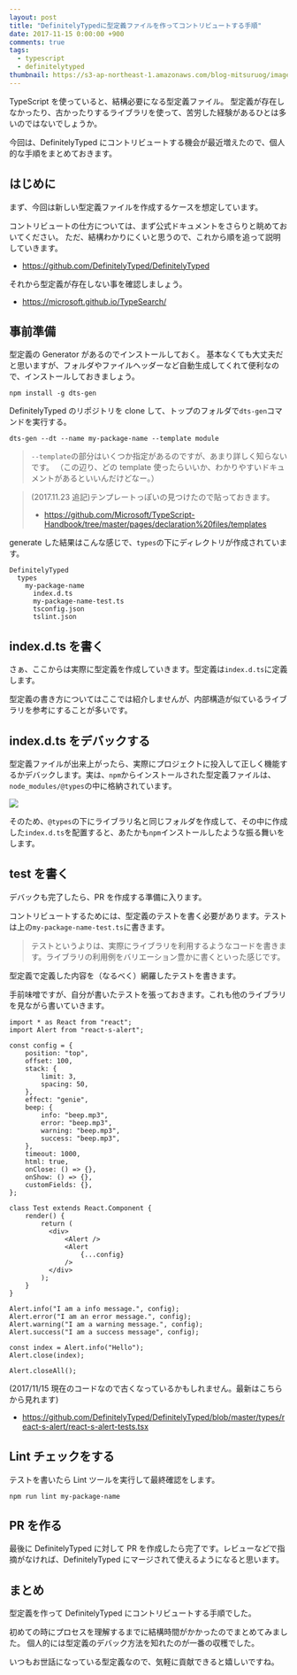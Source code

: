 ```yaml
---
layout: post
title: "DefinitelyTypedに型定義ファイルを作ってコントリビュートする手順"
date: 2017-11-15 0:00:00 +900
comments: true
tags:
  - typescript
  - definitelytyped
thumbnail: https://s3-ap-northeast-1.amazonaws.com/blog-mitsuruog/images/2017/TypeSctiptisfun.png
---
```


TypeScript を使っていると、結構必要になる型定義ファイル。
型定義が存在しなかったり、古かったりするライブラリを使って、苦労した経験があるひとは多いのではないでしょうか。

今回は、DefinitelyTyped にコントリビュートする機会が最近増えたので、個人的な手順をまとめておきます。

<!-- more -->

## はじめに

まず、今回は新しい型定義ファイルを作成するケースを想定しています。

コントリビュートの仕方については、まず公式ドキュメントをさらりと眺めておいてください。
ただ、結構わかりにくいと思うので、これから順を追って説明していきます。

- <https://github.com/DefinitelyTyped/DefinitelyTyped>

それから型定義が存在しない事を確認しましょう。

- <https://microsoft.github.io/TypeSearch/>

## 事前準備

型定義の Generator があるのでインストールしておく。
基本なくても大丈夫だと思いますが、フォルダやファイルヘッダーなど自動生成してくれて便利なので、インストールしておきましょう。

```
npm install -g dts-gen
```

DefinitelyTyped のリポジトリを clone して、トップのフォルダで`dts-gen`コマンドを実行する。

```
dts-gen --dt --name my-package-name --template module
```

> `--template`の部分はいくつか指定があるのですが、あまり詳しく知らないです。
> （この辺り、どの template 使ったらいいか、わかりやすいドキュメントがあるといいんだけどなー。）

> (2017.11.23 追記)テンプレートっぽいの見つけたので貼っておきます。
>
> - <https://github.com/Microsoft/TypeScript-Handbook/tree/master/pages/declaration%20files/templates>

generate した結果はこんな感じで、`types`の下にディレクトリが作成されています。

```
DefinitelyTyped
  types
    my-package-name
      index.d.ts
      my-package-name-test.ts
      tsconfig.json
      tslint.json
```

## index.d.ts を書く

さぁ、ここからは実際に型定義を作成していきます。型定義は`index.d.ts`に定義します。

型定義の書き方についてはここでは紹介しませんが、内部構造が似ているライブラリを参考にすることが多いです。

## index.d.ts をデバックする

型定義ファイルが出来上がったら、実際にプロジェクトに投入して正しく機能するかデバックします。実は、`npm`からインストールされた型定義ファイルは、`node_modules/@types`の中に格納されています。

![](https://s3-ap-northeast-1.amazonaws.com/blog-mitsuruog/images/2017/DefinitelyTyped.png)

そのため、`@types`の下にライブラリ名と同じフォルダを作成して、その中に作成した`index.d.ts`を配置すると、あたかも`npm`インストールしたような振る舞いをします。

## test を書く

デバックも完了したら、PR を作成する準備に入ります。

コントリビュートするためには、型定義のテストを書く必要があります。テストは上の`my-package-name-test.ts`に書きます。

> テストというよりは、実際にライブラリを利用するようなコードを書きます。ライブラリの利用例をバリエーション豊かに書くといった感じです。

型定義で定義した内容を（なるべく）網羅したテストを書きます。

手前味噌ですが、自分が書いたテストを張っておきます。これも他のライブラリを見ながら書いていきます。

```
import * as React from "react";
import Alert from "react-s-alert";

const config = {
    position: "top",
    offset: 100,
    stack: {
        limit: 3,
        spacing: 50,
    },
    effect: "genie",
    beep: {
        info: "beep.mp3",
        error: "beep.mp3",
        warning: "beep.mp3",
        success: "beep.mp3",
    },
    timeout: 1000,
    html: true,
    onClose: () => {},
    onShow: () => {},
    customFields: {},
};

class Test extends React.Component {
    render() {
        return (
          <div>
              <Alert />
              <Alert
                  {...config}
              />
          </div>
        );
    }
}

Alert.info("I am a info message.", config);
Alert.error("I am an error message.", config);
Alert.warning("I am a warning message.", config);
Alert.success("I am a success message", config);

const index = Alert.info("Hello");
Alert.close(index);

Alert.closeAll();
```

(2017/11/15 現在のコードなので古くなっているかもしれません。最新はこちらから見れます)

- <https://github.com/DefinitelyTyped/DefinitelyTyped/blob/master/types/react-s-alert/react-s-alert-tests.tsx>

## Lint チェックをする

テストを書いたら Lint ツールを実行して最終確認をします。

```
npm run lint my-package-name
```

## PR を作る

最後に DefinitelyTyped に対して PR を作成したら完了です。レビューなどで指摘がなければ、DefinitelyTyped にマージされて使えるようになると思います。

## まとめ

型定義を作って DefinitelyTyped にコントリビュートする手順でした。

初めての時にプロセスを理解するまでに結構時間がかかったのでまとめてみました。
個人的には型定義のデバック方法を知れたのが一番の収穫でした。

いつもお世話になっている型定義なので、気軽に貢献できると嬉しいですね。
